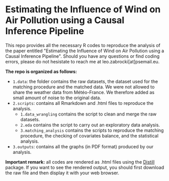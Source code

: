 # Estimating the Influence of Wind on Air Pollution using a Causal Inference Pipeline

This repo provides all the necessary R codes to reproduce the analysis of the paper entitled "Estimating the Influence of Wind on Air Pollution using a Causal Inference Pipeline". Should you have any questions or find coding errors, please do not hesistate to reach me at leo.zabrocki[at]psemail.eu.

**The repo is organized as follows:**

* `1.data`: the folder contains the raw datasets, the dataset used for the matching procedure and the matched data. We were not allowed to share the weather data from Météo-France. We therefore added as small amount of noise to the original data. 
* `2.scripts`: contains all Rmarkdown and .html files to reproduce the analysis.
    * `1.data_wrangling` contains the script to clean and merge the raw datasets.
    * `2.eda` contains the script to carry out an exploratory data analysis.
    * `3.matching_analysis` contains the scripts to reproduce the matching procedure, the checking of covariates balance, and the statistical analysis.
* `3.outputs`: contains all the graphs (in PDF format) produced by our analysis.

**Important remark:** all codes are rendered as .html files using the [Distill](https://rstudio.github.io/distill/) package. If you want to see the rendered output, you should first download the raw file and then display it with your web browser.

